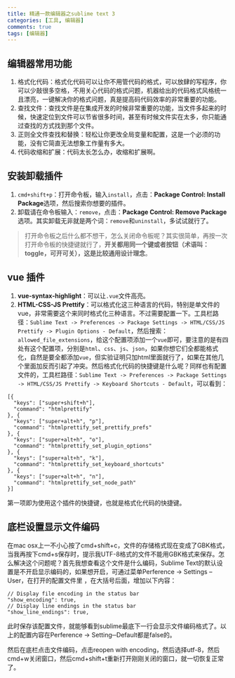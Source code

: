 ```yaml
---
title: 精通一款编辑器之sublime text 3
categories: [工具, 编辑器]
comments: true
tags: [编辑器]
---
```


## 编辑器常用功能

1. 格式化代码：格式化代码可以让你不用管代码的格式，可以放肆的写程序，你可以少敲很多空格，不用关心代码的格式问题，机器给出的代码格式风格统一且漂亮，一键解决你的格式问题，真是提高码代码效率的非常重要的功能。
2. 查找文件：查找文件是在集成开发的时候非常重要的功能，当文件多起来的时候，快速定位到文件可以节省很多时间，甚至有时候文件实在太多，你只能通过查找的方式找到那个文件。
3. 正则全文件查找和替换：轻松让你更改全局变量和配置，这是一个必须的功能，没有它简直无法想象工作量有多大。
4. 代码收缩和扩展：代码太长怎么办，收缩和扩展啊。

<!-- more -->

## 安装卸载插件

1. `cmd+shift+p`：打开命令板，输入`install`，点击：**Package Control: Install Package**选项，然后搜索你想要的插件。
2. 卸载请在命令板输入：`remove`，点击：**Package Control: Remove Package**选项。其实卸载无非就是两个词：`remove`和`uninstall`，多试试就行了。

>打开命令板之后什么都不想干，怎么关闭命令板呢？其实很简单，再按一次打开命令板的快捷键就行了，**开关都用同一个键或者按钮（术语叫：toggle，可开可关），这是比较通用设计理念**。

## vue 插件

1. **vue-syntax-highlight**：可以让`.vue`文件高亮。
2. **HTML-CSS-JS Prettify**：可以格式化这三种语言的代码，特别是单文件的vue，非常需要这个来同时格式化三种语言。不过需要配置一下。工具栏路径：`Sublime Text -> Preferences -> Package Settings -> HTML/CSS/JS Prettify -> Plugin Options - Default`，然后搜索：`allowed_file_extensions`，给这个配置项添加一个`vue`即可，要注意的是有四处有这个配置项，分别是`html`、`css`、`js`、`json`，如果你想它们全都能格式化，自然是要全都添加`vue`，但实验证明只加html里面就行了，如果在其他几个里面加反而引起了冲突。然后格式化代码的快捷键是什么呢？同样也有配置文件的，工具栏路径：`Sublime Text -> Preferences -> Package Settings -> HTML/CSS/JS Prettify -> Keyboard Shortcuts - Default`，可以看到：

```
[{
  "keys": ["super+shift+h"],
  "command": "htmlprettify"
}, {
  "keys": ["super+alt+h", "p"],
  "command": "htmlprettify_set_prettify_prefs"
}, {
  "keys": ["super+alt+h", "o"],
  "command": "htmlprettify_set_plugin_options"
}, {
  "keys": ["super+alt+h", "k"],
  "command": "htmlprettify_set_keyboard_shortcuts"
}, {
  "keys": ["super+alt+h", "n"],
  "command": "htmlprettify_set_node_path"
}]
```

第一项即为使用这个插件的快捷键，也就是格式化代码的快捷键。

## 底栏设置显示文件编码

在mac osx上一不小心按了cmd+shift+c，文件的存储格式现在变成了GBK格式，当我再按下cmd+s保存时，提示我UTF-8格式的文件不能用GBK格式来保存。怎么解决这个问题呢？首先我想查看这个文件是什么编码，Sublime Text的默认设置是不开启显示编码的，如果想开启，可通过菜单Perference → Settings – User，在打开的配置文件里 ，在大括号后面，增加以下内容：

```
// Display file encoding in the status bar
"show_encoding": true,
// Display line endings in the status bar
"show_line_endings": true,
```

此时保存该配置文件，就能够看到sublime最底下一行会显示文件编码格式了。以上的配置内容在Perference → Setting─Default都是false的。

然后在底栏点击文件编码，点击reopen with encoding，然后选择utf-8，然后cmd+w关闭窗口，然后cmd+shift+t重新打开刚刚关闭的窗口，就一切恢复正常了。
